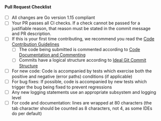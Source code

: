 #### Pull Request Checklist

- [ ] All changes are Go version 1.15 compliant
- [ ] Your PR passes all CI checks. If a check cannot be passed for a justifiable reason, that reason must be stated in the commit message and PR description.
- [ ] If this is your first time contributing, we recommend you read the [Code Contribution Guidelines](https://github.com/lightningnetwork/lnd/blob/master/docs/code_contribution_guidelines.md)
   - [ ] The code being submitted is commented according to [Code Documentation and Commenting](https://github.com/lightningnetwork/lnd/blob/master/docs/code_contribution_guidelines.md#CodeDocumentation)
   - [ ] Commits have a logical structure according to [Ideal Git Commit Structure](https://github.com/lightningnetwork/lnd/blob/master/docs/code_contribution_guidelines.md#IdealGitCommitStructure)
- [ ] For new code: Code is accompanied by tests which exercise both the positive and negative (error paths) conditions (if applicable)
- [ ] For bug fixes: If possible, code is accompanied by new tests which trigger the bug being fixed to prevent regressions
- [ ] Any new logging statements use an appropriate subsystem and logging level
- [ ] For code and documentation: lines are wrapped at 80 characters (the tab character should be counted as 8 characters, not 4, as some IDEs do per default)
